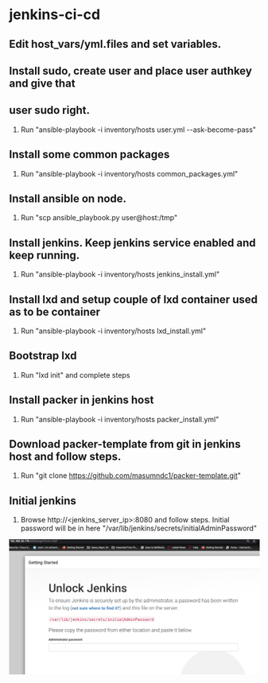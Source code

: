 # jenkins-ci-cd

## Edit host_vars/yml.files and set variables.

## Install sudo, create user and place user authkey and give that
## user sudo right.
1. Run "ansible-playbook -i inventory/hosts user.yml --ask-become-pass"

## Install some common packages
1. Run "ansible-playbook -i inventory/hosts common_packages.yml"

## Install ansible on node.
1. Run "scp ansible_playbook.py user@host:/tmp"

## Install jenkins. Keep jenkins service enabled and keep running.
1. Run "ansible-playbook -i inventory/hosts jenkins_install.yml"

## Install lxd and setup couple of lxd container used as to be container
1. Run "ansible-playbook -i inventory/hosts lxd_install.yml"

## Bootstrap lxd
1. Run "lxd init" and complete steps

## Install packer in jenkins host
1. Run "ansible-playbook -i inventory/hosts packer_install.yml"

## Download packer-template from git in jenkins host and follow steps.
1. Run "git clone https://github.com/masumndc1/packer-template.git"

## Initial jenkins
1. Browse http://<jenkins_server_ip>:8080 and follow steps.
Initial password will be in here "/var/lib/jenkins/secrets/initialAdminPassword"

![Jenkins_initialization](/pics/Jenkins_initialiazion.png)

